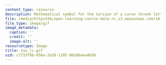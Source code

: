 ```yaml
---
content_type: resource
description: Mathematical symbol for the torsion of a curve (Greek letter tau).
file: /media/https%3A/open-learning-course-data-rc.s3.amazonaws.com/18-013a-calculus-with-applications-spring-2005/c7715f0b658a2e20110596a90aea4b50_tau_lc.gif
file_type: image/gif
image_metadata:
  caption: ''
  credit: ''
  image-alt: ''
resourcetype: Image
title: tau_lc.gif
uid: c7715f0b-658a-2e20-1105-96a90aea4b50
---
```

